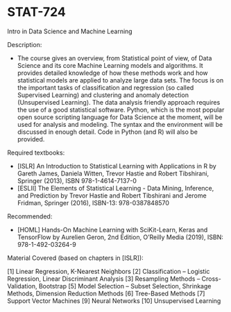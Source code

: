 # STAT-724

Intro in Data Science and Machine Learning

Description:
- The course gives an overview, from Statistical point of view, of Data Science and its core Machine Learning models and algorithms. It provides detailed knowledge of how these methods work and how statistical models are applied to analyze large data sets. The focus is on the important tasks of classification and regression (so called Supervised Learning) and clustering and anomaly detection (Unsupervised Learning). The data analysis friendly approach requires the use of a good statistical software. Python, which is the most popular open source scripting language for Data Science at the moment, will be used for analysis and modeling. The syntax and the environment will be discussed in enough detail. Code in Python (and R) will also be provided.

Required textbooks:
- [ISLR] An Introduction to Statistical Learning with Applications in R by Gareth James, Daniela Witten, Trevor Hastie and Robert Tibshirani, Springer (2013), ISBN 978-1-4614-7137-0
- [ESLII] The Elements of Statistical Learning - Data Mining, Inference, and Prediction by Trevor Hastie and Robert Tibshirani and Jerome Fridman, Springer (2016), ISBN-13: 978-0387848570

Recommended:
- [HOML] Hands-On Machine Learning with SciKit-Learn, Keras and TensorFlow by Aurelien Geron, 2nd Edition, O’Reilly Media (2019), ISBN: 978-1-492-03264-9
 
Material Covered (based on chapters in [ISLR]):

[1] Linear Regression, K-Nearest Neighbors
[2] Classification – Logistic Regression, Linear Discriminant Analysis 
[3] Resampling Methods – Cross-Validation, Bootstrap
[5] Model Selection – Subset Selection, Shrinkage Methods, Dimension Reduction Methods
[6] Tree-Based Methods
[7] Support Vector Machines
[9] Neural Networks
[10] Unsupervised Learning
